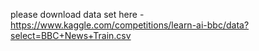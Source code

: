 please download data set here - https://www.kaggle.com/competitions/learn-ai-bbc/data?select=BBC+News+Train.csv
